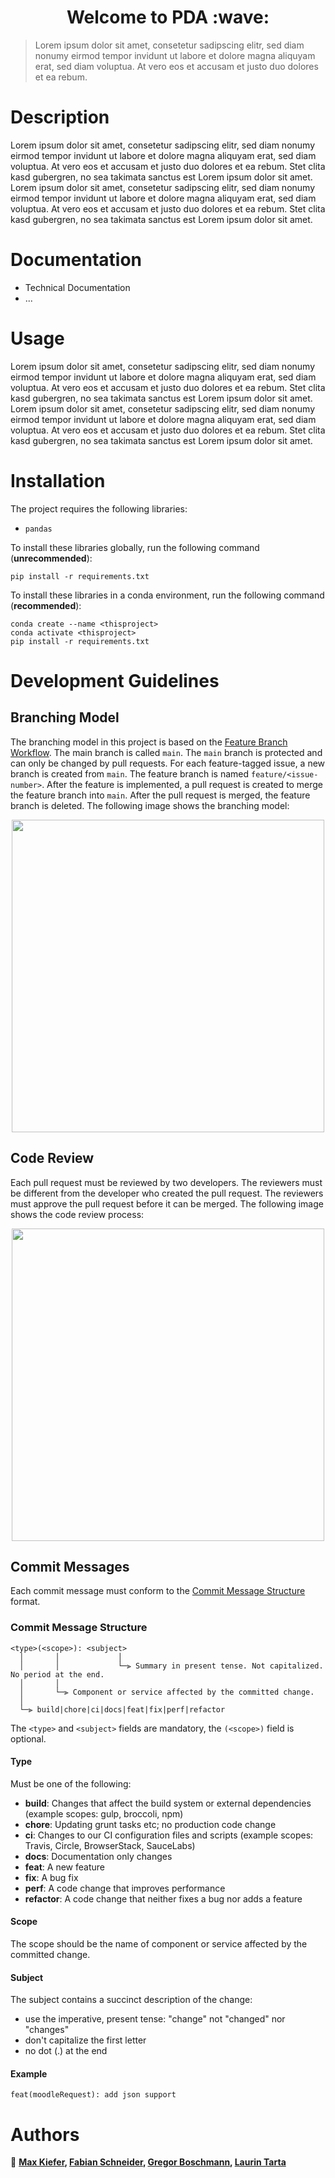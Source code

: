<h1 align="center">Welcome to PDA :wave:</h1>

> Lorem ipsum dolor sit amet, consetetur sadipscing elitr, sed diam nonumy eirmod tempor invidunt ut labore et dolore magna aliquyam erat, sed diam voluptua. At vero eos et accusam et justo duo dolores et ea rebum.
  
# Description

Lorem ipsum dolor sit amet, consetetur sadipscing elitr, sed diam nonumy eirmod tempor invidunt ut labore et dolore magna aliquyam erat, sed diam voluptua. At vero eos et accusam et justo duo dolores et ea rebum. Stet clita kasd gubergren, no sea takimata sanctus est Lorem ipsum dolor sit amet. Lorem ipsum dolor sit amet, consetetur sadipscing elitr, sed diam nonumy eirmod tempor invidunt ut labore et dolore magna aliquyam erat, sed diam voluptua. At vero eos et accusam et justo duo dolores et ea rebum. Stet clita kasd gubergren, no sea takimata sanctus est Lorem ipsum dolor sit amet.

# Documentation

- Technical Documentation
- ...

# Usage

Lorem ipsum dolor sit amet, consetetur sadipscing elitr, sed diam nonumy eirmod tempor invidunt ut labore et dolore magna aliquyam erat, sed diam voluptua. At vero eos et accusam et justo duo dolores et ea rebum. Stet clita kasd gubergren, no sea takimata sanctus est Lorem ipsum dolor sit amet. Lorem ipsum dolor sit amet, consetetur sadipscing elitr, sed diam nonumy eirmod tempor invidunt ut labore et dolore magna aliquyam erat, sed diam voluptua. At vero eos et accusam et justo duo dolores et ea rebum. Stet clita kasd gubergren, no sea takimata sanctus est Lorem ipsum dolor sit amet.

# Installation

The project requires the following libraries:

- `pandas`

To install these libraries globally, run the following command (**unrecommended**):

```
pip install -r requirements.txt
```

To install these libraries in a conda environment, run the following command (**recommended**):

```
conda create --name <thisproject>
conda activate <thisproject>
pip install -r requirements.txt
```

# Development Guidelines

## Branching Model

The branching model in this project is based on the [Feature Branch Workflow](https://www.atlassian.com/git/tutorials/comparing-workflows/feature-branch-workflow). The main branch is called `main`. The `main` branch is protected and can only be changed by pull requests. For each feature-tagged issue, a new branch is created from `main`. The feature branch is named `feature/<issue-number>`. After the feature is implemented, a pull request is created to merge the feature branch into `main`. After the pull request is merged, the feature branch is deleted. The following image shows the branching model:
<p align="center">
<img src="https://wac-cdn.atlassian.com/dam/jcr:a905ddfd-973a-452a-a4ae-f1dd65430027/01%20Git%20branch.svg?cdnVersion=821" width="500">
</p>

## Code Review

Each pull request must be reviewed by two developers. The reviewers must be different from the developer who created the pull request. The reviewers must approve the pull request before it can be merged. The following image shows the code review process:
<p align="center">
<img src="https://images.ctfassets.net/zsv3d0ugroxu/Z8dtCNdftgdcNAFQEnyYy/bc728a50ec535ed7ff5f062ef532efbd/PR_review_process" width="500">

## Commit Messages

Each commit message must conform to the [Commit Message Structure](#commit-structure) format.

### <a name="commit-structure"></a>Commit Message Structure
```
<type>(<scope>): <subject>
  │       │             │
  │       │             └─⫸ Summary in present tense. Not capitalized. No period at the end.
  │       │
  │       └─⫸ Component or service affected by the committed change.
  │
  └─⫸ build|chore|ci|docs|feat|fix|perf|refactor
```
The `<type>` and `<subject>` fields are mandatory, the `(<scope>)` field is optional.

#### Type
Must be one of the following:

* **build**: Changes that affect the build system or external dependencies (example scopes: gulp, broccoli, npm)
* **chore**: Updating grunt tasks etc; no production code change 
* **ci**: Changes to our CI configuration files and scripts (example scopes: Travis, Circle, BrowserStack, SauceLabs)
* **docs**: Documentation only changes
* **feat**: A new feature
* **fix**: A bug fix
* **perf**: A code change that improves performance
* **refactor**: A code change that neither fixes a bug nor adds a feature

#### Scope
The scope should be the name of component or service affected by the committed change.

#### Subject
The subject contains a succinct description of the change:

* use the imperative, present tense: "change" not "changed" nor "changes"
* don't capitalize the first letter
* no dot (.) at the end

#### Example
```
feat(moodleRequest): add json support
```
 
# Authors

:busts_in_silhouette: **[Max Kiefer](https://github.com/Maxkie1), [Fabian Schneider](https://github.com/Fabian-Schneider01), [Gregor Boschmann](https://github.com/gregor434), [Laurin Tarta](https://github.com/lawrimon)**